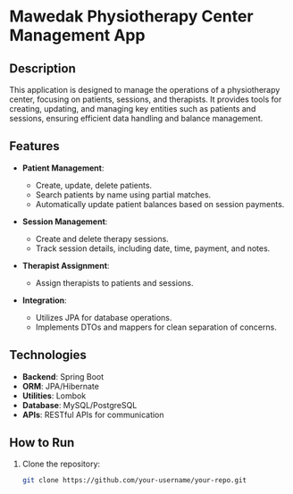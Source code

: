 # Mawedak Physiotherapy Center Management App

## Description
<!-- Description -->
This application is designed to manage the operations of a physiotherapy center, focusing on patients, sessions, and therapists. It provides tools for creating, updating, and managing key entities such as patients and sessions, ensuring efficient data handling and balance management.

## Features
<!-- Features -->
- **Patient Management**:
  - Create, update, delete patients.
  - Search patients by name using partial matches.
  - Automatically update patient balances based on session payments.

- **Session Management**:
  - Create and delete therapy sessions.
  - Track session details, including date, time, payment, and notes.

- **Therapist Assignment**:
  - Assign therapists to patients and sessions.

- **Integration**:
  - Utilizes JPA for database operations.
  - Implements DTOs and mappers for clean separation of concerns.

## Technologies
<!-- Technologies -->
- **Backend**: Spring Boot
- **ORM**: JPA/Hibernate
- **Utilities**: Lombok
- **Database**: MySQL/PostgreSQL
- **APIs**: RESTful APIs for communication

## How to Run
<!-- How to Run -->
1. Clone the repository:
   ```bash
   git clone https://github.com/your-username/your-repo.git
